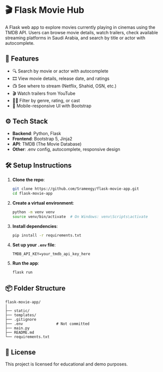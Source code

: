 # 🎬 Flask Movie Hub

A Flask web app to explore movies currently playing in cinemas using the TMDB API. Users can browse movie details, watch trailers, check available streaming platforms in Saudi Arabia, and search by title or actor with autocomplete.

## 🚀 Features

- 🔍 Search by movie or actor with autocomplete
- 🎞️ View movie details, release date, and ratings
- 📺 See where to stream (Netflix, Shahid, OSN, etc.)
- 🎬 Watch trailers from YouTube
- 🧙‍♂️ Filter by genre, rating, or cast
- 📱 Mobile-responsive UI with Bootstrap

## ⚙️ Tech Stack

- **Backend**: Python, Flask
- **Frontend**: Bootstrap 5, Jinja2
- **API**: TMDB (The Movie Database)
- **Other**: .env config, autocomplete, responsive design

## 🛠️ Setup Instructions

1. **Clone the repo**:
   ```bash
   git clone https://github.com/Srameegy/flask-movie-app.git
   cd flask-movie-app
   ```

2. **Create a virtual environment**:
   ```bash
   python -m venv venv
   source venv/bin/activate  # On Windows: venv\Scripts\activate
   ```

3. **Install dependencies**:
   ```bash
   pip install -r requirements.txt
   ```

4. **Set up your `.env` file**:
   ```
   TMDB_API_KEY=your_tmdb_api_key_here
   ```

5. **Run the app**:
   ```bash
   flask run
   ```

## 📦 Folder Structure

```
flask-movie-app/
│
├── static/
├── templates/
├── .gitignore
├── .env               # Not committed
├── main.py
├── README.md
└── requirements.txt
```

## 📄 License

This project is licensed for educational and demo purposes.
